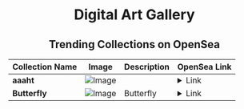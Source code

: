 <div align="center">

# Digital Art Gallery

## Trending Collections on OpenSea

| Collection Name                       | Image                                                                                     | Description                       | OpenSea Link                                                                                          |
|---------------------------------------|-------------------------------------------------------------------------------------------|-----------------------------------|--------------------------------------------------------------------------------------------------------|
| **aaaht** | ![Image](https://i.seadn.io/s/raw/files/dcbe1f1f2a69cedee521c814e68d0040.jpg?w=500&auto=format?w=200&auto=format) |  | <details><summary>Link</summary>[aaaht](https://opensea.io/collection/aaaht)</details> |
| **Butterfly** | ![Image](https://i.seadn.io/s/raw/files/750a4aaf3b41842b2958c7ac3d292fe3.jpg?w=500&auto=format?w=200&auto=format) | Butterfly | <details><summary>Link</summary>[Butterfly](https://opensea.io/collection/butterfly-416)</details> |

</div>